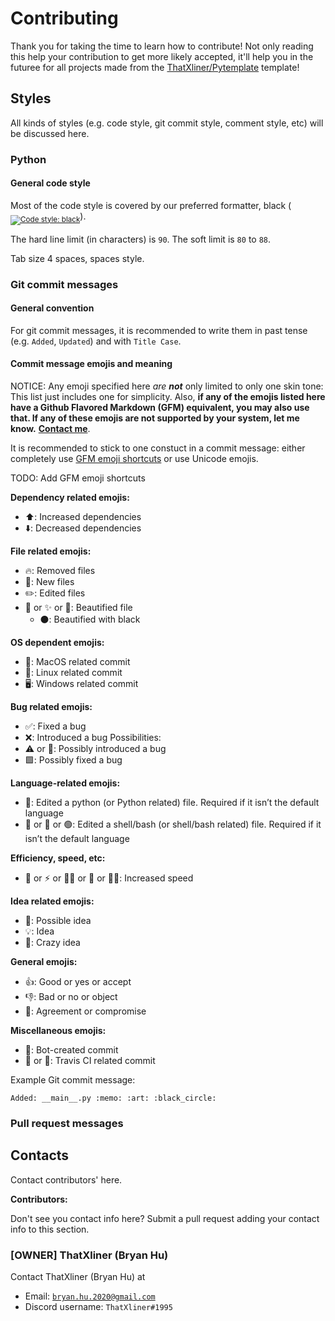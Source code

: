 # Contributing

Thank you for taking the time to learn how to contribute! Not only reading this help your contribution to get more likely accepted, it'll help you in the futuree for all projects made from the [ThatXliner/Pytemplate](https://github.com/ThatXliner/Pytemplate) template!

## Styles

All kinds of styles (e.g. code style, git commit style, comment style, etc) will be discussed here.

### Python

#### General code style
Most of the code style is covered by our preferred formatter, black (<sub><a href="https://github.com/psf/black"><img src="https://img.shields.io/badge/code%20style-black-000000.svg" alt="Code style: black"></a></sub>).

The hard line limit (in characters) is `90`. The soft limit is `80` to `88`.

Tab size 4 spaces, spaces style.




### Git commit messages

#### General convention

For git commit messages, it is recommended to write them in past tense (e.g. `Added`, `Updated`) and with `Title Case`.

#### Commit message emojis and meaning

NOTICE: Any emoji specified here *are **not*** only limited to only one skin tone: This list just includes one for simplicity. Also, **if any of the emojis listed here have a Github Flavored Markdown (GFM) equivalent, you may also use that. If any of these emojis are not supported by your system, let me know.** [**Contact me**](#contacts).

It is recommended to stick to one constuct in a commit message: either completely use [GFM emoji shortcuts](https://gist.github.com/rxaviers/7360908 "Complete list of github markdown emoji markup") or use Unicode emojis.

TODO: Add GFM emoji shortcuts

**Dependency related emojis:**
 - ⬆️: Increased dependencies
 - ⬇️: Decreased dependencies

**File related emojis:**
 - 🔥: Removed files
 - 📝: New files
 - ✏️: Edited files
 - 🎨 or ✨ or 🌟: Beautified file
   - ⚫️: Beautified with black

**OS dependent emojis:**
 - 🍎: MacOS related commit
 - 🐧: Linux related commit
 - 🖥: Windows related commit

**Bug related emojis:**
 - ✅: Fixed a bug
 - ❌: Introduced a bug
 Possibilities:
  - ⚠️ or 😬: Possibly introduced a bug
  - 🟩: Possibly fixed a bug

**Language-related emojis:**
 - 🐍: Edited a python (or Python related) file. Required if it isn’t the default language
 - 🦪 or 🐢 or 🟢: Edited a shell/bash (or shell/bash related) file. Required if it isn’t the default language

**Efficiency, speed, etc:**
 - 🔋 or ⚡️ or 🏃‍♀️ or 🏃 or 🏃‍♂️: Increased speed

**Idea related emojis:**
 - 🤔: Possible idea
 - 💡: Idea
 - 🤪: Crazy idea

**General emojis:**
 - 👍: Good or yes or accept
 - 👎: Bad or no or object
 - 🤝: Agreement or compromise 

**Miscellaneous emojis:**
 - 🤖: Bot-created commit
 - 👨 or 🧔: Travis CI related commit


Example Git commit message:

```
Added: __main__.py :memo: :art: :black_circle:
```







### Pull request messages

## Contacts

Contact contributors' here.

**Contributors:**

Don't see you contact info here? Submit a pull request adding your contact info to this section.

### [OWNER] ThatXliner (Bryan Hu)

Contact ThatXliner (Bryan Hu) at 
 - Email: [`bryan.hu.2020@gmail.com`](mailto:bryan.hu.2020@gmail.com "Email ThatXliner")
 - Discord username: `ThatXliner#1995`
